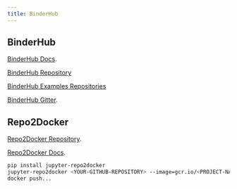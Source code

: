 ```yaml
---
title: BinderHub
---
```


## BinderHub

[BinderHub Docs](https://binderhub.readthedocs.io).

[BinderHub Repository](https://github.com/jupyterhub/binderhub)

[BinderHub Examples Repositories](https://github.com/binder-examples)

[BinderHub Gitter](https://gitter.im/jupyterhub/binder).

## Repo2Docker

[Repo2Docker Repository](https://github.com/jupyter/repo2docker).

[Repo2Docker Docs](http://repo2docker.readthedocs.io).

```bash
pip install jupyter-repo2docker
jupyter-repo2docker <YOUR-GITHUB-REPOSITORY> --image=gcr.io/<PROJECT-NAME>/<IMAGE-NAME>:<TAG> --no-run
docker push...
```
